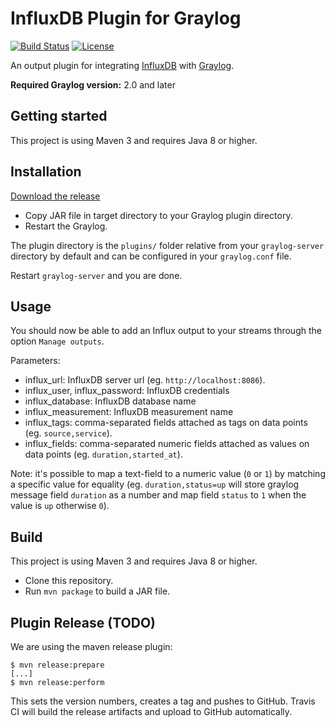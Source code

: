 # InfluxDB Plugin for Graylog

[![Build Status](https://travis-ci.com/nitrotm/graylog-plugin-influxdb.svg?branch=master)](https://travis-ci.com/nitrotm/graylog-plugin-influxdb)
[![License](https://img.shields.io/github/license/nitrotm/graylog-plugin-influxdb)](https://www.apache.org/licenses/LICENSE-2.0.txt)

An output plugin for integrating [InfluxDB](http://www.influxdata.com) with [Graylog](https://www.graylog.org).

**Required Graylog version:** 2.0 and later

## Getting started

This project is using Maven 3 and requires Java 8 or higher.

## Installation

[Download the release](https://github.com/nitrotm/graylog-plugin-influx)

* Copy JAR file in target directory to your Graylog plugin directory.
* Restart the Graylog.

The plugin directory is the `plugins/` folder relative from your `graylog-server` directory by default
and can be configured in your `graylog.conf` file.

Restart `graylog-server` and you are done.

## Usage

You should now be able to add an Influx output to your streams through the option `Manage outputs`.

Parameters:

* influx_url: InfluxDB server url (eg. `http://localhost:8086`).
* influx_user, influx_password: InfluxDB credentials
* influx_database: InfluxDB database name
* influx_measurement: InfluxDB measurement name
* influx_tags: comma-separated fields attached as tags on data points (eg. `source,service`).
* influx_fields: comma-separated numeric fields attached as values on data points (eg. `duration,started_at`).

Note: it's possible to map a text-field to a numeric value (`0` or `1`) by matching a specific value for equality (eg. `duration,status=up` will store graylog message field `duration` as a number and map field `status` to `1` when the value is `up` otherwise `0`).

## Build

This project is using Maven 3 and requires Java 8 or higher.

* Clone this repository.
* Run `mvn package` to build a JAR file.

## Plugin Release (TODO)

We are using the maven release plugin:

```
$ mvn release:prepare
[...]
$ mvn release:perform
```

This sets the version numbers, creates a tag and pushes to GitHub. Travis CI will build the release artifacts and upload to GitHub automatically.
